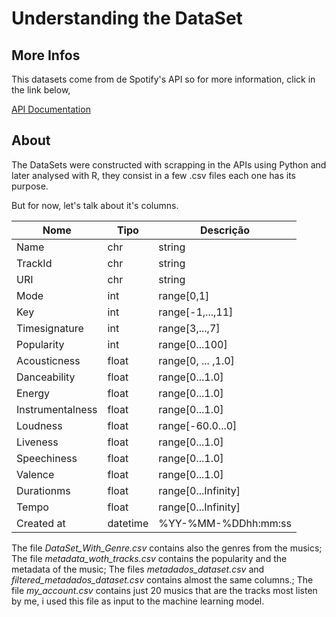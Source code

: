 # Understanding the DataSet 

## More Infos

This datasets come from de Spotify's API so for more information, click in the link below,

 [API Documentation](https://developer.spotify.com/documentation/web-api)

## About

The DataSets were constructed with scrapping in the APIs using Python and later analysed with R,
they consist in a few .csv files each one has its purpose.

But for now, let's talk about it's columns.

| Nome            | Tipo        | Descrição                    |
|-----------------|-------------|------------------------------|
| Name            | chr         | string                       |
| TrackId         | chr         | string                       |
| URI             | chr         | string                       |
| Mode            | int         | range[0,1]                   |
| Key             | int         | range[-1,...,11]             |
| Timesignature   | int         | range[3,...,7]               |
| Popularity      | int         | range[0...100]               |
| Acousticness    | float       | range[0, ... ,1.0]           |
| Danceability    | float       | range[0...1.0]               |
| Energy          | float       | range[0...1.0]               |
| Instrumentalness| float       | range[0...1.0]               |
| Loudness        | float       | range[-60.0...0]             |
| Liveness        | float       | range[0...1.0]               |
| Speechiness     | float       | range[0...1.0]               |
| Valence         | float       | range[0...1.0]               |
| Durationms      | float       | range[0...Infinity]          |
| Tempo           | float       | range[0...Infinity]          |
| Created at       | datetime    | %YY-%MM-%DDhh:mm:ss          |

The file *DataSet_With_Genre.csv* contains also the genres from the musics;
The file *metadata_woth_tracks.csv* contains the popularity and the metadata of the music;
The files *metadados_dataset.csv* and *filtered_metadados_dataset.csv* contains almost the same columns.;
The file *my_account.csv* contains just 20 musics that are the tracks most listen by me, 
i used this file as input to the machine learning model.